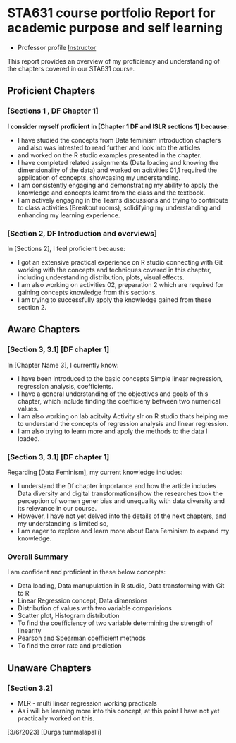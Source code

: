 # STA631 course portfolio Report for academic purpose and self learning
- Professor profile
[Instructor](https://github.com/dykesb)

This report provides an overview of my proficiency and understanding of the chapters covered in our STA631 course.

## Proficient Chapters

### [Sections 1 , DF Chapter 1]

**I consider myself proficient in [Chapter 1 DF and ISLR sections 1] because:**
- I have studied the concepts from Data feminism introduction chapters and also was intrested to read further and look into the articles
- and worked on the R studio examples presented in the chapter.
- I have completed related assignments (Data loading and knowing the dimensionality of the data) and worked on acitvities 01,1 required the application of concepts, showcasing my understanding.
- I am consistently engaging and demonstrating my ability to apply the knowledge and concepts learnt from the class and the textbook.
- I am actively engaging in the Teams discussions and trying to contribute to class activities (Breakout rooms), solidifying my understanding and enhancing my learning experience.

### [Section 2, DF Introduction and overviews]

In [Sections 2], I feel proficient because:
- I got an extensive practical experience on R studio connecting with Git working with the concepts and techniques covered in this chapter, including understanding distribution, plots, visual effects.
- I am also working on activities 02, preparation 2 which are required for gaining concepts knowledge from this sections.
- I am trying to successfully apply the knowledge gained from these section 2.

## Aware Chapters

### [Section 3, 3.1] [DF chapter 1]

In [Chapter Name 3], I currently know:
- I have been introduced to the basic concepts Simple linear regression, regression analysis, coefficients.
- I have a general understanding of the objectives and goals of this chapter, which include finding the coefficieny between two numerical values.
- I am also working on lab acitvity Activity slr on R studio thats helping me to understand the concepts of regression analysis and linear regression.
- I am also trying to learn more and apply the methods to the data I loaded.

### [Section 3, 3.1] [DF chapter 1]

Regarding [Data Feminism], my current knowledge includes:
- I understand the Df chapter importance and how the article includes Data diversity and digital transformations(how the researches took the perception of women gener bias and unequality with data diversity and its relevance in our course.
- However, I have not yet delved into the details of the next chapters, and my understanding is limited so,
- I am eager to explore and learn more about Data Feminism to expand my knowledge.

### Overall Summary
I am confident and proficient in these below concepts:
- Data loading, Data manupulation in R studio, Data transforming with Git to R
- Linear Regression concept, Data dimensions
- Distribution of values with two variable comparisions
- Scatter plot, Histogram distribution
- To find the coefficiency of two variable determining the strength of linearity
- Pearson and Spearman coefficient methods
- To find the error rate and prediction

## Unaware Chapters

### [Section 3.2]
- MLR - multi linear regression working practicals
- As i will be learning more into this concept, at this point I have not yet practically worked on this.


[3/6/2023]
[Durga tummalapalli]
